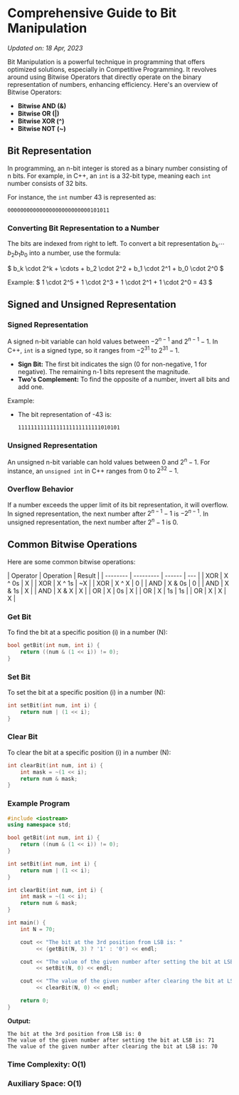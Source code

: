 # Comprehensive Guide to Bit Manipulation

_Updated on: 18 Apr, 2023_

Bit Manipulation is a powerful technique in programming that offers optimized solutions, especially in Competitive Programming. It revolves around using Bitwise Operators that directly operate on the binary representation of numbers, enhancing efficiency. Here's an overview of Bitwise Operators:

- **Bitwise AND (&)**
- **Bitwise OR (|)**
- **Bitwise XOR (^)**
- **Bitwise NOT (~)**

## Bit Representation

In programming, an n-bit integer is stored as a binary number consisting of n bits. For example, in C++, an `int` is a 32-bit type, meaning each `int` number consists of 32 bits.

For instance, the `int` number 43 is represented as:

```
00000000000000000000000000101011
```

### Converting Bit Representation to a Number

The bits are indexed from right to left. To convert a bit representation $b_k \cdots b_2 b_1 b_0$ into a number, use the formula:

$ b_k \cdot 2^k + \cdots + b_2 \cdot 2^2 + b_1 \cdot 2^1 + b_0 \cdot 2^0 $

Example:
$ 1 \cdot 2^5 + 1 \cdot 2^3 + 1 \cdot 2^1 + 1 \cdot 2^0 = 43 $

## Signed and Unsigned Representation

### Signed Representation

A signed n-bit variable can hold values between $-2^{n-1}$ and $2^{n-1} - 1$. In C++, `int` is a signed type, so it ranges from $-2^{31}$ to $2^{31} - 1$.

- **Sign Bit:** The first bit indicates the sign (0 for non-negative, 1 for negative). The remaining n-1 bits represent the magnitude.
- **Two's Complement:** To find the opposite of a number, invert all bits and add one.

Example:

- The bit representation of -43 is:
  ```
  11111111111111111111111111010101
  ```

### Unsigned Representation

An unsigned n-bit variable can hold values between 0 and $2^n - 1$. For instance, an `unsigned int` in C++ ranges from 0 to $2^{32} - 1$.

### Overflow Behavior

If a number exceeds the upper limit of its bit representation, it will overflow. In signed representation, the next number after $2^{n-1} - 1$ is $-2^{n-1}$. In unsigned representation, the next number after $2^n - 1$ is 0.

## Common Bitwise Operations

Here are some common bitwise operations:

| Operator | Operation | Result |
| -------- | --------- | ------ | --- |
| XOR      | X ^ 0s    | X      |
| XOR      | X ^ 1s    | ~X     |
| XOR      | X ^ X     | 0      |
| AND      | X & 0s    | 0      |
| AND      | X & 1s    | X      |
| AND      | X & X     | X      |
| OR       | X         | 0s     | X   |
| OR       | X         | 1s     | 1s  |
| OR       | X         | X      | X   |

### Get Bit

To find the bit at a specific position (i) in a number (N):

```cpp
bool getBit(int num, int i) {
    return ((num & (1 << i)) != 0);
}
```

### Set Bit

To set the bit at a specific position (i) in a number (N):

```cpp
int setBit(int num, int i) {
    return num | (1 << i);
}
```

### Clear Bit

To clear the bit at a specific position (i) in a number (N):

```cpp
int clearBit(int num, int i) {
    int mask = ~(1 << i);
    return num & mask;
}
```

### Example Program

```cpp
#include <iostream>
using namespace std;

bool getBit(int num, int i) {
    return ((num & (1 << i)) != 0);
}

int setBit(int num, int i) {
    return num | (1 << i);
}

int clearBit(int num, int i) {
    int mask = ~(1 << i);
    return num & mask;
}

int main() {
    int N = 70;

    cout << "The bit at the 3rd position from LSB is: "
         << (getBit(N, 3) ? '1' : '0') << endl;

    cout << "The value of the given number after setting the bit at LSB is: "
         << setBit(N, 0) << endl;

    cout << "The value of the given number after clearing the bit at LSB is: "
         << clearBit(N, 0) << endl;

    return 0;
}
```

**Output:**

```
The bit at the 3rd position from LSB is: 0
The value of the given number after setting the bit at LSB is: 71
The value of the given number after clearing the bit at LSB is: 70
```

### Time Complexity: O(1)

### Auxiliary Space: O(1)
